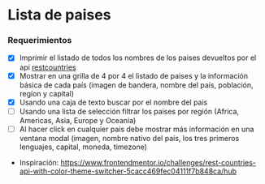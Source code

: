 # Lista de paises

### Requerimientos

* [x] Imprimir el listado de todos los nombres de los paises devueltos por el api [restcountries](https://restcountries.com/)
* [x] Mostrar en una grilla de 4 por 4 el listado de paises y la información básica de cada país (imagen de bandera, nombre del país, población, regíon y capital)
* [x] Usando una caja de texto buscar por el nombre del pais
* [ ] Usando una lista de selección filtrar los paises por región (Africa, Americas, Asia, Europe y Oceania)
* [ ] Al hacer click en cualquier pais debe mostrar más información en una ventana modal (imagen, nombre nativo del país, los tres primeros lenguajes, capital, moneda, timezone)

* Inspiración: https://www.frontendmentor.io/challenges/rest-countries-api-with-color-theme-switcher-5cacc469fec04111f7b848ca/hub